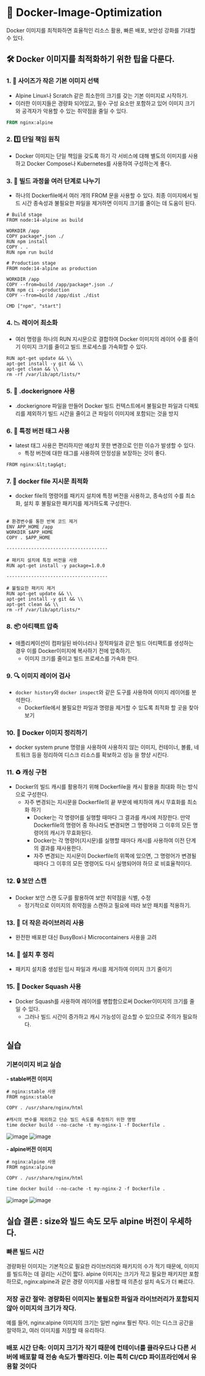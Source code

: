 # 🚀 Docker-Image-Optimization 
Docker 이미지를 최적화하면 효율적인 리소스 활용, 빠른 배포, 보안성 강화를 기대할 수 있다.

## 🛠️ Docker 이미지를 최적화하기 위한 팁을 다룬다.

### 1. 🐳 사이즈가 작은 기본 이미지 선택 
   - Alpine Linux나 Scratch 같은 최소한의 크기를 갖는 기본 이미지로 시작하기.
   - 이러한 이미지들은 경량화 되어있고, 필수 구성 요소만 포함하고 있어 이미지 크기와 공격자가 악용할 수 있는 취약점을 줄일 수 있다.

```dockerfile
FROM nginx:alpine
```

### 2. 1️⃣ 단일 책임 원칙
   - Docker 이미지는 단일 책임을 갖도록 하기
     각 서비스에 대해 별도의 이미지를 사용하고 Docker Compose나 Kubernetes를 사용하여 구성하는게 좋다.

### 3. 🔄 빌드 과정을 여러 단계로 나누기
   - 하나의 Dockerfile에서 여러 개의 FROM 문을 사용할 수 있다.
     최종 이미지에서 빌드 시간 종속성과 불필요한 파일을 제거하면 이미지 크기를 줄이는 데 도움이 된다.

```
# Build stage
FROM node:14-alpine as build

WORKDIR /app
COPY package*.json ./
RUN npm install
COPY . .
RUN npm run build

# Production stage
FROM node:14-alpine as production

WORKDIR /app
COPY --from=build /app/package*.json ./
RUN npm ci --production
COPY --from=build /app/dist ./dist

CMD ["npm", "start"]
```

### 4. 📉 레이어 최소화
   - 여러 명령을 하나의 RUN 지시문으로 결합하여 Docker 이미지의 레이어 수를 줄이기
   이미지 크기를 줄이고 빌드 프로세스를 가속화할 수 있다.
       
```
RUN apt-get update && \\
apt-get install -y git && \\
apt-get clean && \\
rm -rf /var/lib/apt/lists/*
```

### 5. 🚫 .dockerignore 사용
   - .dockerignore 파일을 만들어 Docker 빌드 컨텍스트에서 불필요한 파일과 디렉토리를 제외하기
    빌드 시간을 줄이고 큰 파일이 이미지에 포함되는 것을 방지

### 6. 🔖 특정 버전 태그 사용
  - latest 태그 사용은 편리하지만 예상치 못한 변경으로 인한 이슈가 발생할 수 있다.
    - 특정 버전에 대한 태그를 사용하여 안정성을 보장하는 것이 좋다.
```
FROM nginx:&lt;tag&gt;
```
### 7. 📝 docker file 지시문 최적화
  - docker file의 명령어를 패키지 설치에 특정 버전을 사용하고, 종속성의 수를 최소화, 설치 후 불필요한 패키지를 제거하도록 구성한다.
     
```

# 환경변수를 통한 반복 코드 제거
ENV APP_HOME /app
WORKDIR $APP_HOME
COPY . $APP_HOME

-------------------------------------

# 패키지 설치에 특정 버전을 사용
RUN apt-get install -y package=1.0.0

-------------------------------------

# 불필요한 패키지 제거
RUN apt-get update && \\
apt-get install -y git && \\
apt-get clean && \\
rm -rf /var/lib/apt/lists/*

```

### 8. 📦 아티팩트 압축
  - 애플리케이션이 컴파일된 바이너리나 정적파일과 같은 빌드 아티팩트를 생성하는 경우 이를 Docker이미지에 복사하기 전에 압축하기.
    - 이미지 크기를 줄이고 빌드 프로세스를 가속화 한다.
         
### 9. 🔍 이미지 레이어 검사
  - `docker history`와 `docker inspect`와 같은 도구를 사용하여 이미지 레이어를 분석한다.
    - Dockerfile에서 불필요한 파일과 명령을 제거할 수 있도록 최적화 할 곳을 찾아보기
         
### 10. 🧹 Docker 이미지 정리하기
   - docker system prune 명령을 사용하여 사용하지 않는 이미지, 컨테이너, 볼륨, 네트워크 등을 정리하여 디스크 리소스를 확보하고 성능         을 향샹 시킨다.
     
### 11. ♻️ 캐싱 구현
   - Docker의 빌드 캐시를 활용하기 위해 Dockerfile을 캐시 활용을 최대화 하는 방식으로 구성한다.
     - 자주 변경되는 지시문을 Dockerfile의 끝 부분에 배치하여 캐시 무효화를 최소화 하기
       - Docker는 각 명령어를 실행할 때마다 그 결과를 캐시에 저장한다. 만약 Dockerfile의 명령어 중 하나라도 변경되면 그 명령어와 그             이후의 모든 명령어의 캐시가 무효화된다.
       - Docker는 각 명령어(지시문)를 실행할 때마다 캐시를 사용하여 이전 단계의 결과를 재사용한다.
       - 자주 변경되는 지시문이 Dockerfile의 위쪽에 있으면, 그 명령어가 변경될 때마다 그 이후의 모든 명령어도 다시 실행되어야 하므              로 비효율적이다.
### 12. 🔒 보안 스캔
   - Docker 보안 스캔 도구를 활용하여 보안 취약점을 식별, 수정
     - 정기적으로 이미지의 취약점을 스캔하고 필요에 따라 보안 패치를 적용하기.
       
### 13. 🐜 더 작은 라이브러리 사용
   - 완전한 배포판 대신 BusyBox나 Microcontainers 사용을 고려

### 14. 🧽 설치 후 정리
   - 패키지 설치중 생성된 임시 파일과 캐시를 제거하여 이미지 크기 줄이기

### 15. 🧊 Docker Squash 사용
   - Docker Squash를 사용하여 레이어를 병합함으로써 Docker이미지의 크기를 줄일 수 있다.
     - 그러나 빌드 시간이 증가하고 캐시 가능성이 감소할 수 있으므로 주의가 필요하다.


## 실습

### 기본이미지 비교 실습
**- stable버전 이미지**
```
# nginx:stable 사용
FROM nginx:stable

COPY . /usr/share/nginx/html
```

```
#캐시의 변수를 제외하고 단순 빌드 속도를 측정하기 위한 명령
time docker build --no-cache -t my-nginx-1 -f Dockerfile .
```
![image](https://github.com/user-attachments/assets/ce8abc5f-7c5c-4a04-ab40-c2d40ff7c750)
![image](https://github.com/user-attachments/assets/a18bf4d1-4334-442f-9fbb-d3c64666926c)



**- alpine버전 이미지**
```
# nginx:alpine 사용
FROM nginx:alpine

COPY . /usr/share/nginx/html
```


```
time docker build --no-cache -t my-nginx-2 -f Dockerfile .
```
![image](https://github.com/user-attachments/assets/3880d71c-896f-4590-bacd-d0979ef512c6)
![image](https://github.com/user-attachments/assets/922b90f2-4878-4e0c-bd28-88ae6efe89d8)




## 실습 결론 : size와 빌드 속도 모두 alpine 버전이 우세하다.

### 빠른 빌드 시간
경량화된 이미지는 기본적으로 필요한 라이브러리와 패키지의 수가 적기 때문에, 이미지를 빌드하는 데 걸리는 시간이 짧다. alpine 이미지는 크기가 작고 필요한 패키지만 포함하므로, nginx:alpine과 같은 경량 이미지를 사용할 때 의존성 설치 속도가 더 빠르다.

### 저장 공간 절약: 경량화된 이미지는 불필요한 파일과 라이브러리가 포함되지 않아 이미지의 크기가 작다.
예를 들어, nginx:alpine 이미지의 크기는 일반 nginx 훨씬 작다. 이는 디스크 공간을 절약하고, 여러 이미지를 저장할 때 유리하다.

### 배포 시간 단축: 이미지 크기가 작기 때문에 컨테이너를 클라우드나 다른 서버에 배포할 때 전송 속도가 빨라진다. 이는 특히 CI/CD 파이프라인에서 유용할 것이다
